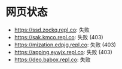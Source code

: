 # 网页状态
- https://ssd.zockq.repl.co: 失败
- https://sak.kmco.repl.co: 失败 (403)
- https://mization.edpjg.repl.co: 失败 (403)
- https://apping.eywjx.repl.co: 失败 (403)
- https://deo.babox.repl.co: 失败
